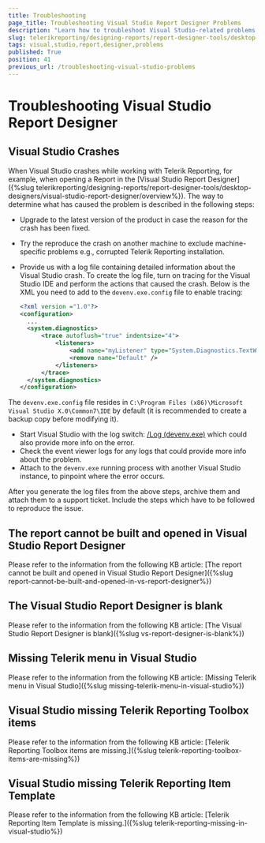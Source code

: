 ```yaml
---
title: Troubleshooting
page_title: Troubleshooting Visual Studio Report Designer Problems
description: "Learn how to troubleshoot Visual Studio-related problems, what are the most common Visual Studio Report Designer issues, and how to fix them."
slug: telerikreporting/designing-reports/report-designer-tools/desktop-designers/visual-studio-report-designer/visual-studio-problems
tags: visual,studio,report,designer,problems
published: True
position: 41
previous_url: /troubleshooting-visual-studio-problems
---
```


# Troubleshooting Visual Studio Report Designer

## Visual Studio Crashes

When Visual Studio crashes while working with Telerik Reporting, for example, when opening a Report in the [Visual Studio Report Designer]({%slug telerikreporting/designing-reports/report-designer-tools/desktop-designers/visual-studio-report-designer/overview%}). The way to determine what has caused the problem is described in the following steps:

- Upgrade to the latest version of the product in case the reason for the crash has been fixed.
- Try the reproduce the crash on another machine to exclude machine-specific problems e.g., corrupted Telerik Reporting installation.
- Provide us with a log file containing detailed information about the Visual Studio crash. To create the log file, turn on tracing for the Visual Studio IDE and perform the actions that caused the crash. Below is the XML you need to add to the `devenv.exe.config` file to enable tracing:

  ```XML
  <?xml version ="1.0"?>
  <configuration>
  	...
  	<system.diagnostics>
  		<trace autoflush="true" indentsize="4">
  			<listeners>
  				<add name="myListener" type="System.Diagnostics.TextWriterTraceListener" initializeData="c:\temp\DEVENV.LOG" />
  				<remove name="Default" />
  			</listeners>
  		</trace>
  	</system.diagnostics>
  </configuration>
  ```

The `devenv.exe.config` file resides in `C:\Program Files (x86)\Microsoft Visual Studio X.0\Common7\IDE` by default (it is recommended to create a backup copy before modifying it).

- Start Visual Studio with the log switch: [/Log (devenv.exe)](https://learn.microsoft.com/en-us/previous-versions/visualstudio/visual-studio-2015/ide/reference/log-devenv-exe?view=vs-2015) which could also provide more info on the error.
- Check the event viewer logs for any logs that could provide more info about the problem.
- Attach to the `devenv.exe` running process with another Visual Studio instance, to pinpoint where the error occurs.

After you generate the log files from the above steps, archive them and attach them to a support ticket. Include the steps which have to be followed to reproduce the issue.

## The report cannot be built and opened in Visual Studio Report Designer

Please refer to the information from the following KB article: [The report cannot be built and opened in Visual Studio Report Designer]({%slug report-cannot-be-built-and-opened-in-vs-report-designer%})

## The Visual Studio Report Designer is blank

Please refer to the information from the following KB article: [The Visual Studio Report Designer is blank]({%slug vs-report-designer-is-blank%})

## Missing Telerik menu in Visual Studio

Please refer to the information from the following KB article: [Missing Telerik menu in Visual Studio]({%slug missing-telerik-menu-in-visual-studio%})

## Visual Studio missing Telerik Reporting Toolbox items

Please refer to the information from the following KB article: [Telerik Reporting Toolbox items are missing.]({%slug telerik-reporting-toolbox-items-are-missing%})

## Visual Studio missing Telerik Reporting Item Template

Please refer to the information from the following KB article: [Telerik Reporting Item Template is missing.]({%slug telerik-reporting-missing-in-visual-studio%})

